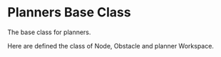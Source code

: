 # Planners Base Class

The base class for planners.

Here are defined the class of Node, Obstacle and planner Workspace.